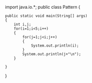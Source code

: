 import java.io.*;
public class Pattern
{

	public static void main(String[] args)
	{
		int i,j;	
		for(i=1;i<5;i++)
		{
			for(j=1;j<i;j++)
			{
				System.out.println(i);
			}
			System.out.println(j+"\n");
		}
		
	}
}


